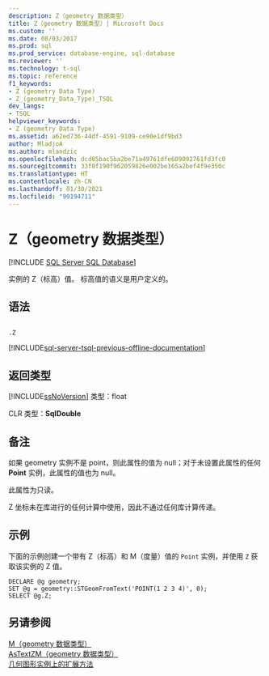 ```yaml
---
description: Z（geometry 数据类型）
title: Z（geometry 数据类型）| Microsoft Docs
ms.custom: ''
ms.date: 08/03/2017
ms.prod: sql
ms.prod_service: database-engine, sql-database
ms.reviewer: ''
ms.technology: t-sql
ms.topic: reference
f1_keywords:
- Z (geometry Data Type)
- Z_(geometry_Data_Type)_TSQL
dev_langs:
- TSQL
helpviewer_keywords:
- Z (geometry Data Type)
ms.assetid: a62ed736-44df-4591-9109-ce90e1df9bd3
author: MladjoA
ms.author: mlandzic
ms.openlocfilehash: dcd85bac5ba2be71a49761dfe609092761fd3fc0
ms.sourcegitcommit: 33f0f190f962059826e002be165a2bef4f9e350c
ms.translationtype: HT
ms.contentlocale: zh-CN
ms.lasthandoff: 01/30/2021
ms.locfileid: "99194711"
---
```

# <a name="z-geometry-data-type"></a>Z（geometry 数据类型）
[!INCLUDE [SQL Server SQL Database](../../includes/applies-to-version/sql-asdb.md)]

实例的 Z（标高）值。 标高值的语义是用户定义的。
  
## <a name="syntax"></a>语法  
  
```  
  
.Z  
```  
  
[!INCLUDE[sql-server-tsql-previous-offline-documentation](../../includes/sql-server-tsql-previous-offline-documentation.md)]

## <a name="return-types"></a>返回类型
 [!INCLUDE[ssNoVersion](../../includes/ssnoversion-md.md)] 类型：float  
  
 CLR 类型：**SqlDouble**  
  
## <a name="remarks"></a>备注  
 如果 geometry 实例不是 point，则此属性的值为 null；对于未设置此属性的任何 **Point** 实例，此属性的值也为 null。  
  
 此属性为只读。  
  
 Z 坐标未在库进行的任何计算中使用，因此不通过任何库计算传递。  
  
## <a name="examples"></a>示例  
 下面的示例创建一个带有 Z（标高）和 M（度量）值的 `Point` 实例，并使用 `Z` 获取该实例的 Z 值。  
  
```  
DECLARE @g geometry;  
SET @g = geometry::STGeomFromText('POINT(1 2 3 4)', 0);  
SELECT @g.Z;  
```  
  
## <a name="see-also"></a>另请参阅  
 [M（geometry 数据类型）](../../t-sql/spatial-geometry/m-geometry-data-type.md)   
 [AsTextZM（geometry 数据类型）](../../t-sql/spatial-geometry/astextzm-geometry-data-type.md)   
 [几何图形实例上的扩展方法](../../t-sql/spatial-geometry/extended-methods-on-geometry-instances.md)  
  
  

